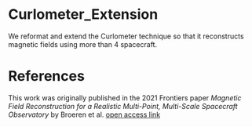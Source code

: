# Curlometer_Extension
We reformat and extend the Curlometer technique so that it reconstructs magnetic fields using more than 4 spacecraft.


# References
This work was originally published in the 2021 Frontiers paper *Magnetic Field Reconstruction for a Realistic Multi-Point, Multi-Scale Spacecraft Observatory* by Broeren et al.
[open access link](https://doi.org/10.3389/fspas.2023.1197352)

